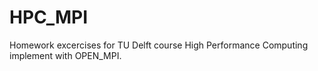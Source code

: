 HPC_MPI
=======
Homework excercises for TU Delft course High Performance Computing implement with OPEN_MPI.
